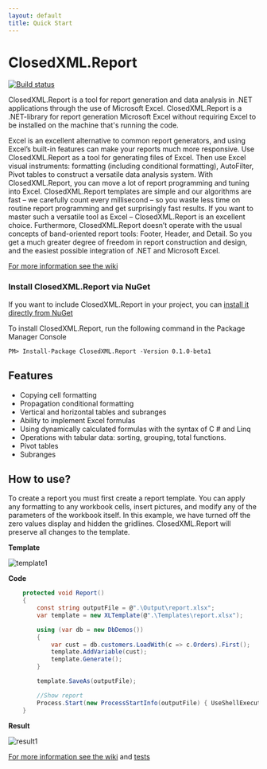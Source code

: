 ```yaml
---
layout: default
title: Quick Start
---
```


# ClosedXML.Report
[![Build status](https://ci.appveyor.com/api/projects/status/y2ha69ggalbj1y47/branch/develop?svg=true)](https://ci.appveyor.com/project/ClosedXML/closedxml-report/branch/develop/artifacts)


ClosedXML.Report is a tool for report generation and data analysis in .NET applications through the use of Microsoft Excel.
ClosedXML.Report is a .NET-library for report generation Microsoft Excel without requiring Excel to be installed on the machine that's running the code. 

Excel is an excellent alternative to common report generators, and using Excel’s built-in features
can make your reports much more responsive.
Use ClosedXML.Report as a tool for generating files of Excel. Then use Excel visual instruments: formatting (including
conditional formatting), AutoFilter, Pivot tables to construct a versatile data analysis system. With ClosedXML.Report, you can move a lot of report programming
and tuning into Excel. ClosedXML.Report templates are simple and our algorithms are fast – we carefully count every
millisecond – so you waste less time on routine report programming and get surprisingly fast results. If you want
to master such a versatile tool as Excel – ClosedXML.Report is an excellent choice.
Furthermore, ClosedXML.Report doesn’t operate with the usual concepts of band-oriented report tools: Footer, Header,
and Detail. So you get a much greater degree of freedom in report construction and design, and the easiest possible integration of .NET and Microsoft Excel. 

[For more information see the wiki](https://github.com/closedxml/closedxml.report/wiki)

### Install ClosedXML.Report via NuGet

If you want to include ClosedXML.Report in your project, you can [install it directly from NuGet](https://www.nuget.org/packages/ClosedXML.Report/)

To install ClosedXML.Report, run the following command in the Package Manager Console

```
PM> Install-Package ClosedXML.Report -Version 0.1.0-beta1
```

## Features

* Copying cell formatting
* Propagation conditional formatting
* Vertical and horizontal tables and subranges
* Ability to implement Excel formulas
* Using dynamically calculated formulas with the syntax of C # and Linq
* Operations with tabular data: sorting, grouping, total functions.
* Pivot tables
* Subranges

## How to use?
To create a report you must first create a report template. You can apply any formatting to any workbook cells, insert pictures, and modify any of the parameters of the workbook itself. In this example, we have turned off the zero values display and hidden the 
gridlines. ClosedXML.Report will preserve all changes to the template. 

**Template**

![template1](../../images/33486458-3161eb92-d6bb-11e7-8833-d500461b18a5.png)

**Code**

```c#
    protected void Report()
    {
        const string outputFile = @".\Output\report.xlsx";
        var template = new XLTemplate(@".\Templates\report.xlsx");

        using (var db = new DbDemos())
        {
            var cust = db.customers.LoadWith(c => c.Orders).First();
            template.AddVariable(cust);
            template.Generate();
        }

        template.SaveAs(outputFile);

        //Show report
        Process.Start(new ProcessStartInfo(outputFile) { UseShellExecute = true });
    }
```

**Result**

![result1](../../images/33486460-31a02542-d6bb-11e7-8899-8694157ee9dd.png)

[For more information see the wiki](https://github.com/closedxml/closedxml.report/wiki) and [tests](https://github.com/ClosedXML/ClosedXML.Report/tree/master/tests)
